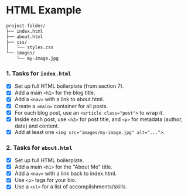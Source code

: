 # HTML Example


```txt
project-folder/
├── index.html
├── about.html
├── css/
│   └── styles.css
└── images/
    └── my-image.jpg
```

### 1. Tasks for `index.html`

- [x] Set up full HTML boilerplate (from section 7).
- [x] Add a main `<h1>` for the blog title.
- [x] Add a `<nav>` with a link to about.html.
- [x] Create a `<main>` container for all posts.
- [x] For each blog post, use an `<article class="post">` to wrap it.
- [x] Inside each post, use `<h2>` for post title, and `<p>` for metadata (author, date) and content.
- [x] Add at least one `<img src="images/my-image.jpg" alt="...">`.

### 2. Tasks for `about.html`

- [x] Set up full HTML boilerplate.
- [x] Add a main `<h1>` for the "About Me" title.
- [x] Add a `<nav>` with a link back to index.html.
- [x] Use `<p>` tags for your bio.
- [x] Use a `<ul>` for a list of accomplishments/skills.
